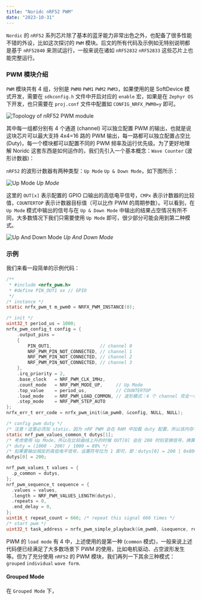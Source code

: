 ```yaml
---
title: "Noridc nRF52 PWM"
date: "2023-10-31"
---
```


`Nordic` 的 `nRF52` 系列芯片除了基本的蓝牙能力非常出色之外，也配备了很多性能不错的外设，比如这次探讨的 `PWM` 模块。后文的所有代码及示例如无特别说明都是基于 `nRF52840` 来测试运行，一般来说在诸如 `nRF52832` `nRF52833` 这些芯片上也能完整运行。

### PWM 模块介绍

`PWM` 模块共有 4 组，分别是 `PWM0` `PWM1` `PWM2` `PWM3`，如果使用的是 SoftDevice 模式开发，需要在 `sdkconfig.h` 文件中开启对应的 `enable` 宏，如果是在 `Zephyr OS` 下开发，也只需要在 `proj.conf` 文件中配置如 `CONFIG_NRFX_PWM0=y` 即可。

![Topology of nRF52 PWM module](/images/nrf52-pwm.png)

其中每一组都分别有 4 个通道 (channel) 可以独立配置 PWM 的输出，也就是说这块芯片可以最大支持 4x4=16 路的 PWM 输出，每一路都可以独立配置占空比 (Duty)，每一个模块都可以配置不同的 PWM 频率及运行优先级。为了更好地理解 Noridc 这套东西是如何运作的，我们先引入一个基本概念：`Wave Counter` (波形计数器)：

`nRF52` 的波形计数器有两种类型：`Up Mode` `Up & Down Mode`，如下图所示：

![Up Mode](/images/nrf52-wavecounter-up.png)
*Up Mode*

这里的 `OUT[x]` 表示配置的 GPIO 口输出的高低电平信号，`CMPx` 表示计数器的比较值，`COUNTERTOP` 表示计数器目标值（可以比作 PWM 的周期参数）。可以看到，在 `Up Mode` 模式中输出的信号与在 `Up & Down Mode` 中输出的结果占空情况有所不同，大多数情况下我们只需要使用 `Up Mode` 即可，很少部分可能会用到第二种模式。

![Up And Down Mode](/images/nrf52-wavecounter-up-down.png)
*Up And Down Mode*

### 示例

我们来看一段简单的示例代码：

```c
/**
 * #include <nrfx_pwm.h>
 * #define PIN_OUT1 xx // GPIO
 */
/* instance */
static nrfx_pwm_t m_pwm0 = NRFX_PWM_INSTANCE(0);

/* init */
uint32_t period_us = 1000;
nrfx_pwm_config_t config = {
    .output_pins =
    {
        PIN_OUT1,                  // channel 0
        NRF_PWM_PIN_NOT_CONNECTED, // channel 1
        NRF_PWM_PIN_NOT_CONNECTED, // channel 2
        NRF_PWM_PIN_NOT_CONNECTED, // channel 3
    },
    .irq_priority = 2,
    .base_clock   = NRF_PWM_CLK_1MHz,
    .count_mode   = NRF_PWM_MODE_UP,     // Up Mode
    .top_value    = period_us,           // COUNTERTOP
    .load_mode    = NRF_PWM_LOAD_COMMON, // 波形模式：4 个 channel 完全一致
    .step_mode    = NRF_PWM_STEP_AUTO
};
nrfx_err_t err_code = nrfx_pwm_init(&m_pwm0, &config, NULL, NULL);

/* config pwm duty */
/* 注意！这里必须加 static，因为 nRF PWM 会在 RAM 中加载 duty 配置，所以该内存不能在函数执行后释放 */
static nrf_pwm_values_common_t dutys[1];
/* 考虑使用 Up Mode，所以在比较曲线上升的时候 OUT[0] 会在 200 时刻变换信号，换算为占空比（低电平为空）便是 80% */
/* duty = (1000 - 200) / 1000 = 80% */
/* 如果要输出相反的高低电平信号，设置符号位为 1 即可，即：dutys[0] = 200 | 0x8000; */
dutys[0] = 200;

nrf_pwm_values_t values = {
  .p_common = dutys,
};
nrf_pwm_sequence_t sequence = {
  .values = values,
  .length = NRF_PWM_VALUES_LENGTH(dutys),
  .repeats = 0,
  .end_delay = 0,
};
uint16_t repeat_count = 666; /* repeat this signal 666 times */
/* start pwm */
uint32_t task_address = nrfx_pwm_simple_playback(&m_pwm0, &sequence, repeat_count, NRFX_PWM_FLAG_STOP);
```

PWM 的 `load mode` 有 4 中，上述使用的是第一种 (`common` 模式)，一般来说上述代码便已经满足了大多数场景下 PWM 的使用，比如电机驱动、占空波形发生等。但为了充分使用 `nRF52` 的 PWM 模块，我们再列一下其余三种模式： `grouped` `individual` `wave form`.

#### Grouped Mode

在 `Grouped Mode` 下，

